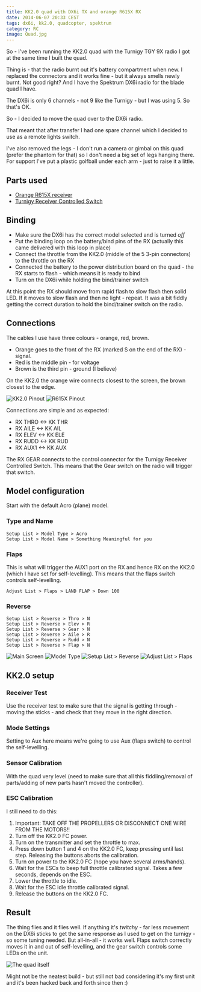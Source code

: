 ```yaml
---
title: KK2.0 quad with DX6i TX and orange R615X RX
date: 2014-06-07 20:33 CEST
tags: dx6i, kk2.0, quadcopter, spektrum
category: RC
image: Quad.jpg
---
```


So - I've been running the KK2.0 quad with the Turnigy TGY 9X radio I got at the same time I built the quad.

Thing is - that the radio burnt out it's battery compartment when new. I replaced the connectors and it works fine - but it always smells newly burnt. Not good right? And I have the Spektrum DX6i radio for the blade quad I have.

The DX6i is only 6 channels - not 9 like the Turnigy - but I was using 5. So that's OK.

So - I decided to move the quad over to the DX6i radio.

That meant that after transfer I had one spare channel which I decided to use as a remote lights switch.

I've also removed the legs - I don't run a camera or gimbal on this quad (prefer the phantom for that) so I don't need a big set of legs hanging there. For support I've put a plastic golfball under each arm - just to raise it a little.

## Parts used

* [Orange R615X receiver](http://www.hobbyking.com/hobbyking/store/uh_viewItem.asp?idProduct=46632)
* [Turnigy Receiver Controlled Switch](http://www.hobbyking.com/hobbyking/store/uh_viewItem.asp?idProduct=8833)

## Binding

* Make sure the DX6i has the correct model selected and is turned *off*
* Put the binding loop on the battery/bind pins of the RX (actually this came delivered with this loop in place)
* Connect the throttle from the KK2.0 (middle of the 5 3-pin connectors) to the throttle on the RX
* Connected the battery to the power distribution board on the quad - the RX starts to flash - which means it is ready to bind
* Turn on the DX6i while holding the bind/trainer switch

At this point the RX should move from rapid flash to slow flash then solid LED. If it moves to slow flash and then no light - repeat. It was a bit fiddly getting the correct duration to hold the bind/trainer switch on the radio.

## Connections

The cables I use have three colours - orange, red, brown.

* Orange goes to the front of the RX (marked S on the end of the RX) - signal.
* Red is the middle pin - for voltage
* Brown is the third pin - ground (I believe)

On the KK2.0 the orange wire connects closest to the screen, the brown closest to the edge.

![KK2.0 Pinout](KK2-info.jpg 'KK2.0 Pinout')
![R615X Pinout](R615x-info.jpg 'R615X Pinout')

Connections are simple and as expected:

* RX THRO <-> KK THR
* RX AILE <-> KK AIL
* RX ELEV <-> KK ELE
* RX RUDD <-> KK RUD
* RX AUX1 <-> KK AUX

The RX GEAR connects to the control connector for the Turnigy Receiver Controlled Switch. This means that the Gear switch on the radio will trigger that switch.

## Model configuration

Start with the default Acro (plane) model.

### Type and Name

    Setup List > Model Type > Acro
    Setup List > Model Name > Something Meaningful for you

### Flaps

This is what will trigger the AUX1 port on the RX and hence RX on the KK2.0 (which I have set for self-levelling). This means that the flaps switch controls self-levelling.

    Adjust List > Flaps > LAND FLAP > Down 100

### Reverse

    Setup List > Reverse > Thro > N
    Setup List > Reverse > Elev > R
    Setup List > Reverse > Gear > N
    Setup List > Reverse > Aile > R
    Setup List > Reverse > Rudd > N
    Setup List > Reverse > Flap > N

![Main Screen](DX6i-Main.jpg 'Main Screen')
![Model Type](DX6i-ModelType.jpg 'Model Type')
![Setup List > Reverse](DX6i-Reverse.jpg 'Setup List > Reverse')
![Adjust List > Flaps](DX6i-Flaps.jpg 'Adjust List > Flaps')

## KK2.0 setup

### Receiver Test

Use the receiver test to make sure that the signal is getting through - moving the sticks - and check that they move in the right direction.

### Mode Settings

Setting to Aux here means we're going to use Aux (flaps switch) to control the self-levelling.

### Sensor Calibration

With the quad very level (need to make sure that all this fiddling/removal of parts/adding of new parts hasn't moved the controller).

### ESC Calibration

I still need to do this:

1. Important: TAKE OFF THE PROPELLERS OR DISCONNECT ONE WIRE FROM THE MOTORS!!
2. Turn off the KK2.0 FC power.
3. Turn on the transmitter and set the throttle to max.
4. Press down button 1 and 4 on the KK2.0 FC, keep pressing until last step. Releasing the buttons aborts the calibration.
5. Turn on power to the KK2.0 FC (hope you have several arms/hands).
6. Wait for the ESCs to beep full throttle calibrated signal. Takes a few seconds, depends on the ESC.
7. Lower the throttle to idle.
8. Wait for the ESC idle throttle calibrated signal.
9. Release the buttons on the KK2.0 FC.

## Result

The thing flies and it flies well. If anything it's *twitchy* - far less movement on the DX6i sticks to get the same response as I used to get on the turnigy - so some tuning needed. But all-in-all - it works well. Flaps switch correctly moves it in and out of self-levelling, and the gear switch controls some LEDs on the unit.

![The quad itself](Quad.jpg 'The quad itself')

Might not be the neatest build - but still not bad considering it's my first unit and it's been hacked back and forth since then :)

